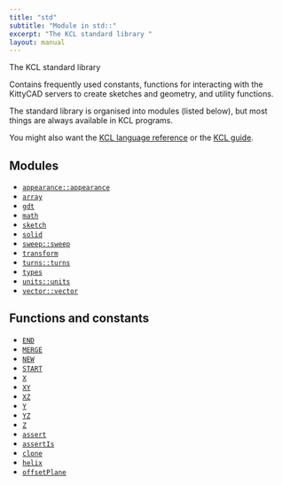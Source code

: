 ```yaml
---
title: "std"
subtitle: "Module in std::"
excerpt: "The KCL standard library "
layout: manual
---
```


The KCL standard library 

Contains frequently used constants, functions for interacting with the KittyCAD servers to create sketches and geometry, and utility functions. 

The standard library is organised into modules (listed below), but most things are always available in KCL programs. 

You might also want the [KCL language reference](/docs/kcl-lang) or the [KCL guide](https://zoo.dev/docs/kcl-book/intro.html). 

## Modules

* [`appearance::appearance`](/docs/kcl-std/modules/std-appearance)
* [`array`](/docs/kcl-std/modules/std-array)
* [`gdt`](/docs/kcl-std/modules/std-gdt)
* [`math`](/docs/kcl-std/modules/std-math)
* [`sketch`](/docs/kcl-std/modules/std-sketch)
* [`solid`](/docs/kcl-std/modules/std-solid)
* [`sweep::sweep`](/docs/kcl-std/modules/std-sweep)
* [`transform`](/docs/kcl-std/modules/std-transform)
* [`turns::turns`](/docs/kcl-std/modules/std-turns)
* [`types`](/docs/kcl-std/modules/std-types)
* [`units::units`](/docs/kcl-std/modules/std-units)
* [`vector::vector`](/docs/kcl-std/modules/std-vector)

## Functions and constants

* [`END`](/docs/kcl-std/consts/std-END)
* [`MERGE`](/docs/kcl-std/consts/std-MERGE)
* [`NEW`](/docs/kcl-std/consts/std-NEW)
* [`START`](/docs/kcl-std/consts/std-START)
* [`X`](/docs/kcl-std/consts/std-X)
* [`XY`](/docs/kcl-std/consts/std-XY)
* [`XZ`](/docs/kcl-std/consts/std-XZ)
* [`Y`](/docs/kcl-std/consts/std-Y)
* [`YZ`](/docs/kcl-std/consts/std-YZ)
* [`Z`](/docs/kcl-std/consts/std-Z)
* [`assert`](/docs/kcl-std/functions/std-assert)
* [`assertIs`](/docs/kcl-std/functions/std-assertIs)
* [`clone`](/docs/kcl-std/functions/std-clone)
* [`helix`](/docs/kcl-std/functions/std-helix)
* [`offsetPlane`](/docs/kcl-std/functions/std-offsetPlane)


